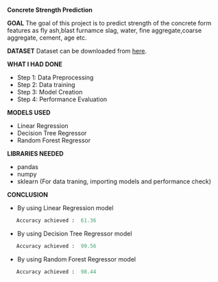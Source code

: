 **Concrete Strength Prediction**

**GOAL**
The goal of this project is to predict strength of the concrete form features as fly ash,blast furnamce slag, water, fine aggregate,coarse aggregate, cement, age etc.

**DATASET**
Dataset can be downloaded from [here](https://www.kaggle.com/prathamtripathi/regression-with-neural-networking).

**WHAT I HAD DONE**
- Step 1: Data Preprocessing
- Step 2: Data training
- Step 3: Model Creation
- Step 4: Performance Evaluation


**MODELS USED**
-  Linear Regression
-  Decision Tree Regressor
-  Random Forest Regressor


**LIBRARIES NEEDED**
- pandas
- numpy
- sklearn (For data traning, importing models and performance check)


**CONCLUSION**
- By using Linear Regression model 
 ```python
    Accuracy achieved :  61.36
 ``` 
 - By using Decision Tree Regressor model 
 ```python
    Accuracy achieved :  99.56
 ``` 
 - By using Random Forest Regressor model 
 ```python
    Accuracy achieved :  98.44
 ``` 

 